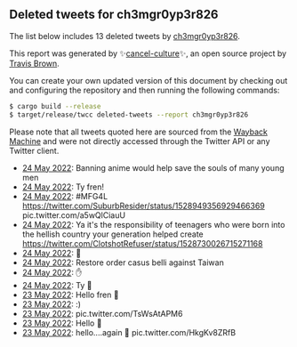 ## Deleted tweets for ch3mgr0yp3r826

The list below includes 13 deleted tweets by
[ch3mgr0yp3r826](https://twitter.com/ch3mgr0yp3r826).



This report was generated by ✨[cancel-culture](https://github.com/travisbrown/cancel-culture)✨,
an open source project by [Travis Brown](https://twitter.com/travisbrown).

You can create your own updated version of this document by checking out and configuring the
repository and then running the following commands:

```bash
$ cargo build --release
$ target/release/twcc deleted-tweets --report ch3mgr0yp3r826
```

Please note that all tweets quoted here are sourced from the
[Wayback Machine](https://web.archive.org) and were not directly accessed through the Twitter API or
any Twitter client.

* [24 May 2022](https://web.archive.org/web/20220524191025/https://twitter.com/ch3mgr0yp3r826/status/1529176554605101058): Banning anime would help save the souls of many young men <!--1529176554605101058-->
* [24 May 2022](https://web.archive.org/web/20220524160559/https://twitter.com/ch3mgr0yp3r826/status/1529131527514247168): Ty fren! <!--1529131527514247168-->
* [24 May 2022](https://web.archive.org/web/20220524042241/https://twitter.com/ch3mgr0yp3r826/status/1528954482519945216): #MFG4L   https://twitter.com/SuburbResider/status/1528949356929466369  pic.twitter.com/a5wQlCiauU <!--1528954482519945216-->
* [24 May 2022](https://web.archive.org/web/20220524034711/https://twitter.com/ch3mgr0yp3r826/status/1528945576154435585): Ya it's the responsibility of teenagers who were born into the hellish country your generation helped create https://twitter.com/ClotshotRefuser/status/1528730026715271168 <!--1528945576154435585-->
* [24 May 2022](https://web.archive.org/web/20220524034541/https://twitter.com/ch3mgr0yp3r826/status/1528945126214668289): 👋 <!--1528945126214668289-->
* [24 May 2022](https://web.archive.org/web/20220524025440/https://twitter.com/ch3mgr0yp3r826/status/1528932250649255936): Restore order casus belli against Taiwan <!--1528932250649255936-->
* [24 May 2022](https://web.archive.org/web/20220524013207/https://twitter.com/ch3mgr0yp3r826/status/1528911626170146817): ✋ <!--1528911626170146817-->
* [24 May 2022](https://web.archive.org/web/20220524001317/https://twitter.com/ch3mgr0yp3r826/status/1528891657885736962): Ty 👑 <!--1528891657885736962-->
* [23 May 2022](https://web.archive.org/web/20220523230013/https://twitter.com/ch3mgr0yp3r826/status/1528873314155913216): Hello fren 👋 <!--1528873314155913216-->
* [23 May 2022](https://web.archive.org/web/20220523225602/https://twitter.com/ch3mgr0yp3r826/status/1528871118844506112): :) <!--1528871118844506112-->
* [23 May 2022](https://web.archive.org/web/20220523221152/https://twitter.com/ch3mgr0yp3r826/status/1528861178675752961): pic.twitter.com/TsWsAtAPM6 <!--1528861178675752961-->
* [23 May 2022](https://web.archive.org/web/20220523215455/https://twitter.com/ch3mgr0yp3r826/status/1528856964817907713): Hello 👋 <!--1528856964817907713-->
* [23 May 2022](https://web.archive.org/web/20220523214352/https://twitter.com/ch3mgr0yp3r826/status/1528854168198324227): hello....again 👋 pic.twitter.com/HkgKv8ZRfB <!--1528854168198324227-->
